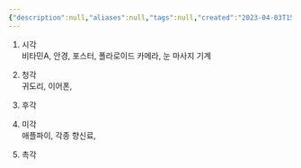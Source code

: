```yaml
---
{"description":null,"aliases":null,"tags":null,"created":"2023-04-03T15:14:32","updated":"2023-07-15T21:33:03","title":"다섯가지 감각에 걸맞는 생일선물","dg-publish":true,"permalink":"/docs/다섯가지 감각에 걸맞는 생일선물/","dgPassFrontmatter":true}
---
```


1. 시각  
비타민A, 안경, 포스터, 폴라로이드 카메라, 눈 마사지 기계  
2. 청각  
귀도리, 이어폰,  
3. 후각  
  
4. 미각  
애플파이, 각종 향신료,  
5. 촉각
